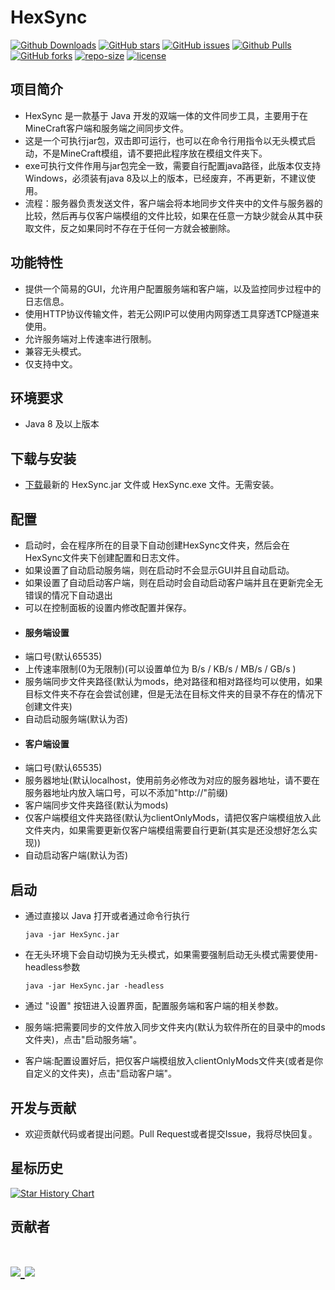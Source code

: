 HexSync
=

[![Github Downloads][download-image]][download-url]
[![GitHub stars][stars-image]][stars-url]
[![GitHub issues][issues-image]][issues-url]
[![Github Pulls][pulls-image]][pulls-url]
[![GitHub forks][forks-image]][forks-url]
[![repo-size][repo-size-image]][repo-url]
[![license][license-image]][license-url]

## 项目简介

- HexSync 是一款基于 Java 开发的双端一体的文件同步工具，主要用于在MineCraft客户端和服务端之间同步文件。
- 这是一个可执行jar包，双击即可运行，也可以在命令行用指令以无头模式启动，不是MineCraft模组，请不要把此程序放在模组文件夹下。
- exe可执行文件作用与jar包完全一致，需要自行配置java路径，此版本仅支持Windows，必须装有java 8及以上的版本，已经废弃，不再更新，不建议使用。
- 流程：服务器负责发送文件，客户端会将本地同步文件夹中的文件与服务器的比较，然后再与仅客户端模组的文件比较，如果在任意一方缺少就会从其中获取文件，反之如果同时不存在于任何一方就会被删除。

## 功能特性

- 提供一个简易的GUI，允许用户配置服务端和客户端，以及监控同步过程中的日志信息。
- 使用HTTP协议传输文件，若无公网IP可以使用内网穿透工具穿透TCP隧道来使用。
- 允许服务端对上传速率进行限制。
- 兼容无头模式。
- 仅支持中文。

## 环境要求

- Java 8 及以上版本

## 下载与安装

- [下载][download-url]最新的 HexSync.jar 文件或 HexSync.exe 文件。无需安装。

## 配置

- 启动时，会在程序所在的目录下自动创建HexSync文件夹，然后会在HexSync文件夹下创建配置和日志文件。
- 如果设置了自动启动服务端，则在启动时不会显示GUI并且自动启动。
- 如果设置了自动启动客户端，则在启动时会自动启动客户端并且在更新完全无错误的情况下自动退出
- 可以在控制面板的设置内修改配置并保存。
- #### 服务端设置
- 端口号(默认65535)
- 上传速率限制(0为无限制)(可以设置单位为 B/s / KB/s / MB/s / GB/s )
- 服务端同步文件夹路径(默认为mods，绝对路径和相对路径均可以使用，如果目标文件夹不存在会尝试创建，但是无法在目标文件夹的目录不存在的情况下创建文件夹)
- 自动启动服务端(默认为否)
- #### 客户端设置
- 端口号(默认65535)
- 服务器地址(默认localhost，使用前务必修改为对应的服务器地址，请不要在服务器地址内放入端口号，可以不添加"http://"前缀)
- 客户端同步文件夹路径(默认为mods)
- 仅客户端模组文件夹路径(默认为clientOnlyMods，请把仅客户端模组放入此文件夹内，如果需要更新仅客户端模组需要自行更新(其实是还没想好怎么实现))
- 自动启动客户端(默认为否)

## 启动

- 通过直接以 Java 打开或者通过命令行执行

      java -jar HexSync.jar
- 在无头环境下会自动切换为无头模式，如果需要强制启动无头模式需要使用-headless参数

      java -jar HexSync.jar -headless
- 通过 "设置" 按钮进入设置界面，配置服务端和客户端的相关参数。
- 服务端:把需要同步的文件放入同步文件夹内(默认为软件所在的目录中的mods文件夹)，点击"启动服务端"。
- 客户端:配置设置好后，把仅客户端模组放入clientOnlyMods文件夹(或者是你自定义的文件夹)，点击"启动客户端"。

## 开发与贡献

- 欢迎贡献代码或者提出问题。Pull Request或者提交Issue，我将尽快回复。

## 星标历史
<a href="https://star-history.com/#ForgeStove/HexSync&Date">
 <picture>
   <source media="(prefers-color-scheme: dark)" srcset="https://api.star-history.com/svg?repos=ForgeStove/HexSync&type=Date&theme=dark" />
   <source media="(prefers-color-scheme: light)" srcset="https://api.star-history.com/svg?repos=ForgeStove/HexSync&type=Date" />
   <img alt="Star History Chart" src="https://api.star-history.com/svg?repos=ForgeStove/HexSync&type=Date" />
 </picture>
</a>

## 贡献者
<h1>
<a href="https://github.com/ForgeStove/HexSync/graphs/contributors">
  <img src="https://contrib.rocks/image?repo=ForgeStove/HexSync" />
</a>
<a href="https://github.com/donywang922/HexSyncReborn/graphs/contributors">
  <img src="https://contrib.rocks/image?repo=donywang922/HexSyncReborn" />
</a>
</h1>

[download-url]: https://github.com/ForgeStove/HexSync/releases "下载"
[download-image]: https://img.shields.io/github/downloads/ForgeStove/HexSync/total?style=flat&logo=markdown&label=总下载数

[stars-url]: https://github.com/ForgeStove/HexSync/stargazers "星标"
[stars-image]: https://img.shields.io/github/stars/ForgeStove/HexSync?style=flat&logo=github&label=星标

[issues-url]: https://github.com/ForgeStove/HexSync/issues "议题"
[issues-image]: https://img.shields.io/github/issues/ForgeStove/HexSync?style=flat&logo=github&label=议题

[pulls-url]: https://github.com/ForgeStove/HexSync/pulls "拉取请求"
[pulls-image]: https://custom-icon-badges.demolab.com/github/issues-pr-raw/ForgeStove/HexSync?style=flat&logo=git-pull-request&label=拉取请求


[forks-url]: https://github.com/ForgeStove/HexSync/fork "复刻"
[forks-image]: https://img.shields.io/github/forks/ForgeStove/HexSync?style=flat&logo=github&label=复刻

[repo-url]: https://github.com/ForgeStove/HexSync "仓库"
[repo-size-image]:https://img.shields.io/github/repo-size/ForgeStove/HexSync?style=flat&logo=github&label=仓库

[license-url]: https://github.com/ForgeStove/HexSync/blob/main/LICENSE "许可证"
[license-image]: https://custom-icon-badges.demolab.com/github/license/ForgeStove/HexSync?style=flat&logo=law&label=许可证
